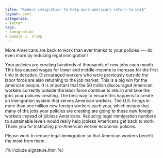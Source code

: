 ```yaml
---
title: "Reduce immigration to help more americans return to work"
layout: post
categories:
- letter
tags:
- immigration
- Donald J. Trump
---
```


More Americans are back to work than ever thanks to your policies --- do even more by reducing legal immigration!

Your policies are creating hundreds of thousands of new jobs each month. This has caused wages for lower and middle-income to increase for the first time in decades. Discouraged workers who were previously outside the labor force are also returning to the job market. This is a big win for the American people. It is important that the 50 million discouraged American workers currently outside the labor force continue to return and take the jobs your policies creating. The best way to ensure this happens to create an immigration system that serves American workers. The U.S. brings in more than one million new foreign workers each year, which means that many of the jobs your policies are creating are going to these new foreign workers instead of jobless Americans. Reducing legal immigration numbers to sustainable levels would really help jobless Americans get back to work. Thank you for instituting pro-American worker economic policies.

Please work to reduce legal immigration so that American workers benefit the most from them.

{% include signature.html %}
